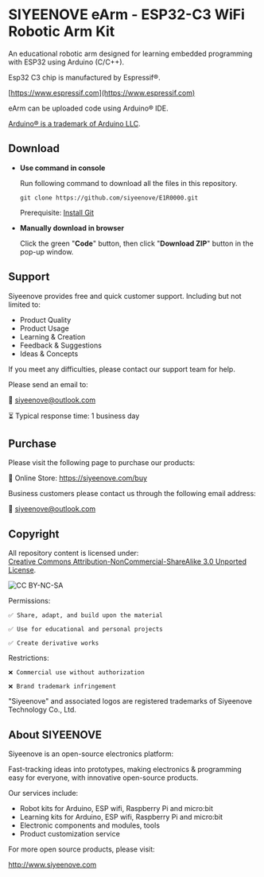 # SIYEENOVE eArm - ESP32-C3 WiFi Robotic Arm Kit

An educational robotic arm designed for learning embedded programming with ESP32 using Arduino (C/C++).

Esp32 C3 chip is manufactured by Espressif®. 

[https://www.espressif.com](https://www.espressif.com)

eArm can be uploaded code using Arduino® IDE.

[Arduino® is a trademark of Arduino LLC](https://www.arduino.cc).

## Download

* **Use command in console**

	Run following command to download all the files in this repository.

	`git clone https://github.com/siyeenove/E1R0000.git`

	Prerequisite: [Install Git](https://git-scm.com/downloads)

* **Manually download in browser**

	Click the green "**Code**" button, then click "**Download ZIP**" button in the pop-up window.

## Support

Siyeenove provides free and quick customer support. Including but not limited to:

* Product Quality
* Product Usage
* Learning & Creation
* Feedback & Suggestions
* Ideas & Concepts

If you meet any difficulties, please contact our support team for help.

Please send an email to:

📧 siyeenove@outlook.com    

⏳ Typical response time: 1 business day

## Purchase

Please visit the following page to purchase our products:

🛒 Online Store: https://siyeenove.com/buy

Business customers please contact us through the following email address:

📧 siyeenove@outlook.com

## Copyright

All repository content is licensed under:    
 [Creative Commons Attribution-NonCommercial-ShareAlike 3.0 Unported License](http://creativecommons.org/licenses/by-nc-sa/3.0/).

![CC BY-NC-SA](https://i.creativecommons.org/l/by-nc-sa/3.0/88x31.png)

Permissions:

    ✅ Share, adapt, and build upon the material

    ✅ Use for educational and personal projects

	✅ Create derivative works

Restrictions:

    ❌ Commercial use without authorization

    ❌ Brand trademark infringement

"Siyeenove" and associated logos are registered trademarks of Siyeenove Technology Co., Ltd.

## About SIYEENOVE

Siyeenove is an open-source electronics platform:

Fast-tracking ideas into prototypes, making electronics & programming easy for everyone, with innovative open-source products.

Our services include:

* Robot kits for Arduino, ESP wifi, Raspberry Pi and micro:bit
* Learning kits for Arduino, ESP wifi, Raspberry Pi and micro:bit
* Electronic components and modules, tools
* Product customization service

For more open source products, please visit:

http://www.siyeenove.com
